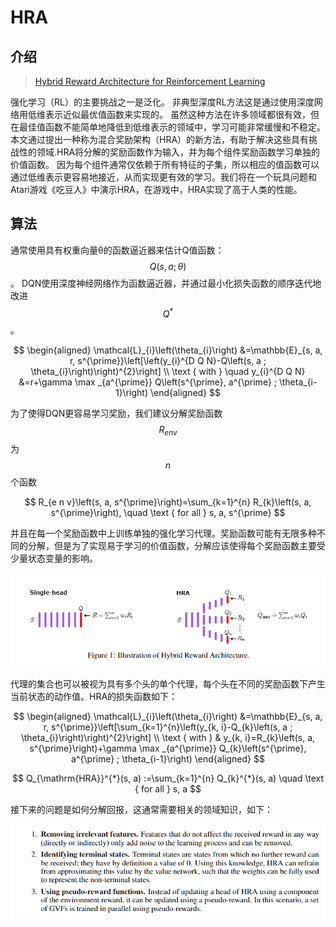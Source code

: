 # HRA

## 介绍

> [Hybrid Reward Architecture for Reinforcement Learning](https://arxiv.org/pdf/1706.04208.pdf)

强化学习（RL）的主要挑战之一是泛化。 非典型深度RL方法这是通过使用深度网络用低维表示近似最优值函数来实现的。 虽然这种方法在许多领域都很有效，但在最佳值函数不能简单地降低到低维表示的领域中，学习可能非常缓慢和不稳定。 本文通过提出一种称为混合奖励架构（HRA）的新方法，有助于解决这些具有挑战性的领域.HRA将分解的奖励函数作为输入，并为每个组件奖励函数学习单独的价值函数。 因为每个组件通常仅依赖于所有特征的子集，所以相应的值函数可以通过低维表示更容易地接近，从而实现更有效的学习。我们将在一个玩具问题和Atari游戏《吃豆人》中演示HRA，在游戏中，HRA实现了高于人类的性能。

## 算法

通常使用具有权重向量θ的函数逼近器来估计Q值函数： $$Q(s,a;θ)$$ 。 DQN使用深度神经网络作为函数逼近器，并通过最小化损失函数的顺序迭代地改进 $$Q^*$$ 。

$$
\begin{aligned} \mathcal{L}_{i}\left(\theta_{i}\right) &=\mathbb{E}_{s, a, r, s^{\prime}}\left[\left(y_{i}^{D Q N}-Q\left(s, a ; \theta_{i}\right)\right)^{2}\right] \\ \text { with } \quad y_{i}^{D Q N} &=r+\gamma \max _{a^{\prime}} Q\left(s^{\prime}, a^{\prime} ; \theta_{i-1}\right) \end{aligned}
$$

为了使得DQN更容易学习奖励，我们建议分解奖励函数 $$R_{e n v}$$为 $$n$$ 个函数

$$
R_{e n v}\left(s, a, s^{\prime}\right)=\sum_{k=1}^{n} R_{k}\left(s, a, s^{\prime}\right), \quad \text { for all } s, a, s^{\prime}
$$

并且在每一个奖励函数中上训练单独的强化学习代理。奖励函数可能有无限多种不同的分解，但是为了实现易于学习的价值函数，分解应该使得每个奖励函数主要受少量状态变量的影响。

![](../../.gitbook/assets/image%20%2822%29.png)

代理的集合也可以被视为具有多个头的单个代理，每个头在不同的奖励函数下产生当前状态的动作值。HRA的损失函数如下：

$$
\begin{aligned} \mathcal{L}_{i}\left(\theta_{i}\right) &=\mathbb{E}_{s, a, r, s^{\prime}}\left[\sum_{k=1}^{n}\left(y_{k, i}-Q_{k}\left(s, a ; \theta_{i}\right)\right)^{2}\right] \\ \text { with } & y_{k, i}=R_{k}\left(s, a, s^{\prime}\right)+\gamma \max _{a^{\prime}} Q_{k}\left(s^{\prime}, a^{\prime} ; \theta_{i-1}\right) \end{aligned}
$$

$$
Q_{\mathrm{HRA}}^{*}(s, a) :=\sum_{k=1}^{n} Q_{k}^{*}(s, a) \quad \text { for all } s, a
$$

接下来的问题是如何分解回报，这通常需要相关的领域知识，如下：

![](../../.gitbook/assets/image%20%2868%29.png)

